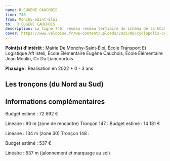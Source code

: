 ```yaml
---
name: R EUGENE CAUCHOIS
line: 746
from: Monchy-Saint-Éloi
to:  R EUGENE CAUCHOIS 
description: La ligne 746, réseau reseau tertiaire du schéma de la CCLVD (tronçon 146,147,148) concerne Monchy-Saint-Éloi - R EUGENE CAUCHOIS
cover: https://www.velooise.fr/wp-content/uploads/2025/08/cyclopolis-cclvd-146.jpg
---
```


**Point(s) d'intérêt** : Mairie De Monchy-Saint-Éloi, École Transport Et Logistique Aft Isteli, École Élémentaire Eugène Cauchois, École Élémentaire Jean Moulin, Cc Du Liancourtois

**Phasage** : Réalisation en 2022 + 0 - 3 ans

## Les tronçons (du Nord au Sud)

## Informations complémentaires

Budget estimé :  72 692 € 

Linéaire : 90 m (zone de rencontre)
Tronçon 147 :
Budget estimé :  14 181 € 

Linéaire : 134 m (zone 30)
Tronçon 148 : 

Budget estimé :  537 € 

Linéaire : 537 m (jalonnement et marquage au sol)
